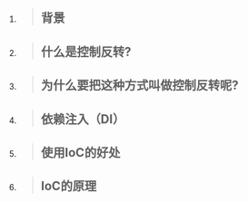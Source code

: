 1. > ## 背景
2. > ## 什么是控制反转?
3. > ## 为什么要把这种方式叫做控制反转呢?
4. > ## 依赖注入（DI）
5. > ## 使用IoC的好处
6. > ## IoC的原理



